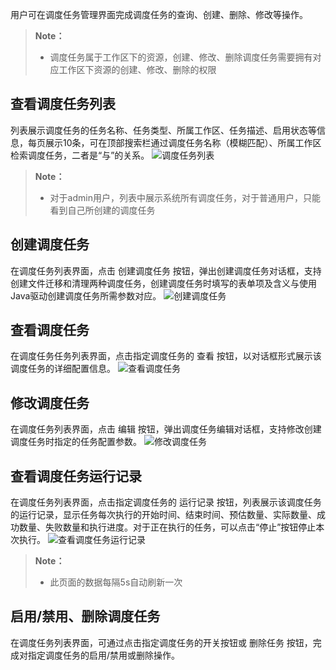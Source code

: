 用户可在调度任务管理界面完成调度任务的查询、创建、删除、修改等操作。
>  **Note：**
>
>  * 调度任务属于工作区下的资源，创建、修改、删除调度任务需要拥有对应工作区下资源的创建、修改、删除的权限
>


## 查看调度任务列表 ##

列表展示调度任务的任务名称、任务类型、所属工作区、任务描述、启用状态等信息，每页展示10条，可在顶部搜索栏通过调度任务名称（模糊匹配）、所属工作区检索调度任务，二者是“与”的关系。
![调度任务列表][schedule_list]

>  **Note：**
>
>  * 对于admin用户，列表中展示系统所有调度任务，对于普通用户，只能看到自己所创建的调度任务
>

## 创建调度任务 ##
在调度任务列表界面，点击 创建调度任务 按钮，弹出创建调度任务对话框，支持创建文件迁移和清理两种调度任务，创建调度任务时填写的表单项及含义与使用Java驱动创建调度任务所需参数对应。
![创建调度任务][schedule_create]

## 查看调度任务 ##
在调度任务任务列表界面，点击指定调度任务的 查看 按钮，以对话框形式展示该调度任务的详细配置信息。
![查看调度任务][schedule_detail]

## 修改调度任务 ##
在调度任务列表界面，点击 编辑 按钮，弹出调度任务编辑对话框，支持修改创建调度任务时指定的任务配置参数。
![修改调度任务][schedule_update]

## 查看调度任务运行记录 ##
在调度任务列表界面，点击指定调度任务的 运行记录 按钮，列表展示该调度任务的运行记录，显示任务每次执行的开始时间、结束时间、预估数量、实际数量、成功数量、失败数量和执行进度。对于正在执行的任务，可以点击“停止”按钮停止本次执行。
![查看调度任务运行记录][schedule_task_list]

>  **Note：**
>
>  * 此页面的数据每隔5s自动刷新一次
>

## 启用/禁用、删除调度任务 ##
在调度任务列表界面，可通过点击指定调度任务的开关按钮或 删除任务 按钮，完成对指定调度任务的启用/禁用或删除操作。



[schedule_list]:Om/Operation/schedule_list.png
[schedule_create]:Om/Operation/schedule_create.png
[schedule_detail]:Om/Operation/schedule_detail.png
[schedule_update]:Om/Operation/schedule_update.png
[schedule_task_list]:Om/Operation/schedule_task_list.png
